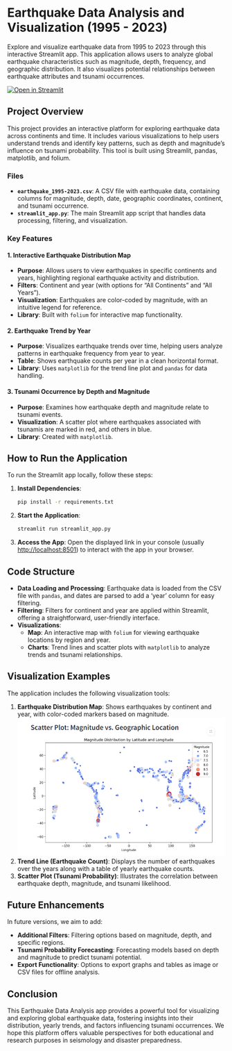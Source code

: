 # Earthquake Data Analysis and Visualization (1995 - 2023)

Explore and visualize earthquake data from 1995 to 2023 through this interactive Streamlit app. This application allows users to analyze global earthquake characteristics such as magnitude, depth, frequency, and geographic distribution. It also visualizes potential relationships between earthquake attributes and tsunami occurrences.

[![Open in Streamlit](https://static.streamlit.io/badges/streamlit_badge_black_white.svg)](https://da-multi-pr.streamlit.app/)

## Project Overview
This project provides an interactive platform for exploring earthquake data across continents and time. It includes various visualizations to help users understand trends and identify key patterns, such as depth and magnitude’s influence on tsunami probability. This tool is built using Streamlit, pandas, matplotlib, and folium.

### Files
- **`earthquake_1995-2023.csv`**: A CSV file with earthquake data, containing columns for magnitude, depth, date, geographic coordinates, continent, and tsunami occurrence.
- **`streamlit_app.py`**: The main Streamlit app script that handles data processing, filtering, and visualization.

### Key Features
#### 1. Interactive Earthquake Distribution Map
   - **Purpose**: Allows users to view earthquakes in specific continents and years, highlighting regional earthquake activity and distribution.
   - **Filters**: Continent and year (with options for “All Continents” and “All Years”).
   - **Visualization**: Earthquakes are color-coded by magnitude, with an intuitive legend for reference.
   - **Library**: Built with `folium` for interactive map functionality.

#### 2. Earthquake Trend by Year
   - **Purpose**: Visualizes earthquake trends over time, helping users analyze patterns in earthquake frequency from year to year.
   - **Table**: Shows earthquake counts per year in a clean horizontal format.
   - **Library**: Uses `matplotlib` for the trend line plot and `pandas` for data handling.

#### 3. Tsunami Occurrence by Depth and Magnitude
   - **Purpose**: Examines how earthquake depth and magnitude relate to tsunami events.
   - **Visualization**: A scatter plot where earthquakes associated with tsunamis are marked in red, and others in blue.
   - **Library**: Created with `matplotlib`.

## How to Run the Application
To run the Streamlit app locally, follow these steps:

1. **Install Dependencies**:
    ```bash
    pip install -r requirements.txt
    ```

2. **Start the Application**:
    ```bash
    streamlit run streamlit_app.py
    ```

3. **Access the App**: Open the displayed link in your console (usually [http://localhost:8501](http://localhost:8501)) to interact with the app in your browser.

## Code Structure
- **Data Loading and Processing**: Earthquake data is loaded from the CSV file with `pandas`, and dates are parsed to add a ‘year’ column for easy filtering.
- **Filtering**: Filters for continent and year are applied within Streamlit, offering a straightforward, user-friendly interface.
- **Visualizations**:
   - **Map**: An interactive map with `folium` for viewing earthquake locations by region and year.
   - **Charts**: Trend lines and scatter plots with `matplotlib` to analyze trends and tsunami relationships.

## Visualization Examples
The application includes the following visualization tools:

1. **Earthquake Distribution Map**: Shows earthquakes by continent and year, with color-coded markers based on magnitude.
   ![Map](Images/image1.png)
3. **Trend Line (Earthquake Count)**: Displays the number of earthquakes over the years along with a table of yearly earthquake counts.
4. **Scatter Plot (Tsunami Probability)**: Illustrates the correlation between earthquake depth, magnitude, and tsunami likelihood.

## Future Enhancements
In future versions, we aim to add:
- **Additional Filters**: Filtering options based on magnitude, depth, and specific regions.
- **Tsunami Probability Forecasting**: Forecasting models based on depth and magnitude to predict tsunami potential.
- **Export Functionality**: Options to export graphs and tables as image or CSV files for offline analysis.

## Conclusion
This Earthquake Data Analysis app provides a powerful tool for visualizing and exploring global earthquake data, fostering insights into their distribution, yearly trends, and factors influencing tsunami occurrences. We hope this platform offers valuable perspectives for both educational and research purposes in seismology and disaster preparedness.
